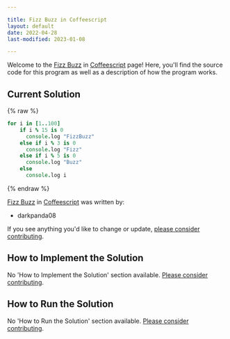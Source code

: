 ```yaml
---

title: Fizz Buzz in Coffeescript
layout: default
date: 2022-04-28
last-modified: 2023-01-08

---
```


Welcome to the [Fizz Buzz](https://sampleprograms.io/projects/fizz-buzz) in [Coffeescript](https://sampleprograms.io/languages/coffeescript) page! Here, you'll find the source code for this program as well as a description of how the program works.

## Current Solution

{% raw %}

```coffeescript
for i in [1..100]	
    if i % 15 is 0	
      console.log "FizzBuzz"	
    else if i % 3 is 0	
      console.log "Fizz"	
    else if i % 5 is 0	
      console.log "Buzz"	
    else	
      console.log i
```

{% endraw %}

[Fizz Buzz](https://sampleprograms.io/projects/fizz-buzz) in [Coffeescript](https://sampleprograms.io/languages/coffeescript) was written by:

- darkpanda08

If you see anything you'd like to change or update, [please consider contributing](https://github.com/TheRenegadeCoder/sample-programs).

## How to Implement the Solution

No 'How to Implement the Solution' section available. [Please consider contributing](https://github.com/TheRenegadeCoder/sample-programs-website).

## How to Run the Solution

No 'How to Run the Solution' section available. [Please consider contributing](https://github.com/TheRenegadeCoder/sample-programs-website).